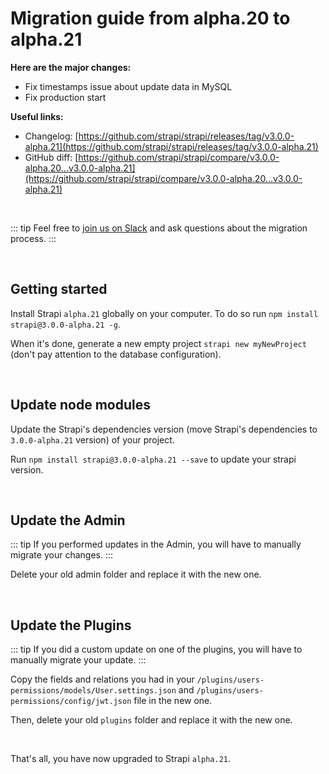 # Migration guide from alpha.20 to alpha.21

**Here are the major changes:**

- Fix timestamps issue about update data in MySQL
- Fix production start

**Useful links:**

- Changelog: [https://github.com/strapi/strapi/releases/tag/v3.0.0-alpha.21](https://github.com/strapi/strapi/releases/tag/v3.0.0-alpha.21)
- GitHub diff: [https://github.com/strapi/strapi/compare/v3.0.0-alpha.20...v3.0.0-alpha.21](https://github.com/strapi/strapi/compare/v3.0.0-alpha.20...v3.0.0-alpha.21)

<br>

::: tip
Feel free to [join us on Slack](http://slack.strapi.io) and ask questions about the migration process.
:::

<br>

## Getting started

Install Strapi `alpha.21` globally on your computer. To do so run `npm install strapi@3.0.0-alpha.21 -g`.

When it's done, generate a new empty project `strapi new myNewProject` (don't pay attention to the database configuration).

<br>

## Update node modules

Update the Strapi's dependencies version (move Strapi's dependencies to `3.0.0-alpha.21` version) of your project.

Run `npm install strapi@3.0.0-alpha.21 --save` to update your strapi version.

<br>

## Update the Admin

::: tip
If you performed updates in the Admin, you will have to manually migrate your changes.
:::

Delete your old admin folder and replace it with the new one.

<br>

## Update the Plugins

::: tip
If you did a custom update on one of the plugins, you will have to manually migrate your update.
:::

Copy the fields and relations you had in your `/plugins/users-permissions/models/User.settings.json` and `/plugins/users-permissions/config/jwt.json` file in the new one.

Then, delete your old `plugins` folder and replace it with the new one.

<br>

That's all, you have now upgraded to Strapi `alpha.21`.
